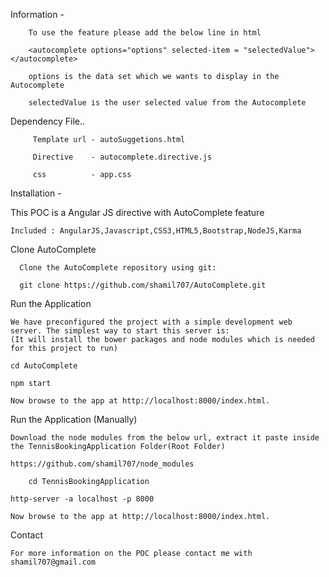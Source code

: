   
  Information -
  
  		To use the feature please add the below line in html
  
		<autocomplete options="options" selected-item = "selectedValue"></autocomplete>
		  
		options is the data set which we wants to display in the Autocomplete
		  
		selectedValue is the user selected value from the Autocomplete
  
  
  Dependency File..
  
		 Template url - autoSuggetions.html
		  
		 Directive    - autocomplete.directive.js
		  
		 css          - app.css
  
  Installation - 
  
  This POC is a Angular JS directive with AutoComplete feature
			
	Included : AngularJS,Javascript,CSS3,HTML5,Bootstrap,NodeJS,Karma

  Clone AutoComplete

      Clone the AutoComplete repository using git:

      git clone https://github.com/shamil707/AutoComplete.git
    
  Run the Application

	We have preconfigured the project with a simple development web server. The simplest way to start this server is:
	(It will install the bower packages and node modules which is needed for this project to run)
	
	cd AutoComplete
	
	npm start
	
	Now browse to the app at http://localhost:8000/index.html.
	
  Run the Application (Manually)

	Download the node modules from the below url, extract it paste inside the TennisBookingApplication Folder(Root Folder)
	
	https://github.com/shamil707/node_modules  
        
        cd TennisBookingApplication
        
	http-server -a localhost -p 8000
	
	Now browse to the app at http://localhost:8000/index.html.

 Contact

	For more information on the POC please contact me with shamil707@gmail.com
